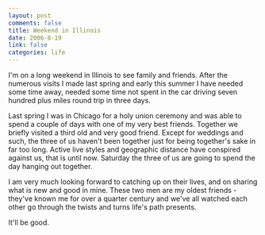 ```yaml
--- 
layout: post
comments: false
title: Weekend in Illinois
date: 2006-8-19
link: false
categories: life
---
```

I'm on a long weekend in Illinois to see family and friends. After the numerous visits I made last spring and early this summer I have needed some time away, needed some time not spent in the car driving seven hundred plus miles round trip in three days.

Last spring I was in Chicago for a holy union ceremony and was able to spend a couple of days with one of my very best friends. Together we briefly visited a third old and very good friend. Except for weddings and such, the three of us haven't been together just for being together's sake in far too long. Active live styles and geographic distance have conspired against us, that is until now. Saturday the three of us are going to spend the day hanging out together.

I am very much looking forward to catching up on their lives, and on sharing what is new and good in mine. These two men are my oldest friends - they've known me for over a quarter century and we've all watched each other go through the twists and turns life's path presents.

It'll be good.
